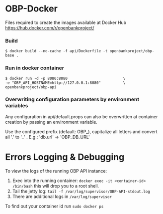 # OBP-Docker


Files required to create the images available at Docker Hub
https://hub.docker.com/r/openbankproject/


### Build

    $ docker build --no-cache -f api/Dockerfile -t openbankproject/obp-base .




### Run in docker container

    $ docker run -d -p 8080:8080                         \
    -e "OBP_API_HOSTNAME=http://127.0.0.1:8080"          \
    openbankproject/obp-api
    
    
### Overwriting configuration parameters by environment variables

Any configuration in api/default.props can also be overwritten at container creation by
passing an environment variable. 

Use the configured prefix (default: OBP_), capitalize all letters and convert all '.' to '_'
.
E.g.:  'db.url' -> 'OBP_DB_URL'

# Errors Logging & Debugging

To view the logs of the running OBP API instance:

1. Exec into the running container: `docker exec -it <container-id> /bin/bash`
   this will drop you to a root shell.
2. Tail the jetty log: `tail -f /var/log/supervisor/OBP-API-stdout.log`
3. There are additional logs in `/var/log/supervisor`

To find out your container id run `sudo docker ps`
